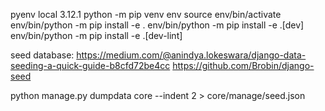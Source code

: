 pyenv local 3.12.1
python -m pip venv env
source env/bin/activate
env/bin/python -m pip install -e .
env/bin/python -m pip install -e .[dev]
env/bin/python -m pip install -e .[dev-lint]

seed database: 
https://medium.com/@anindya.lokeswara/django-data-seeding-a-quick-guide-b8cfd72be4cc
https://github.com/Brobin/django-seed

python manage.py dumpdata core --indent 2 > core/manage/seed.json
